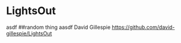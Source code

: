 # LightsOut
asdf
##random thing
aasdf
David Gillespie 
https://github.com/david-gillespie/LightsOut
